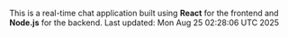 This is a real-time chat application built using **React** for the frontend and **Node.js** for the backend.
Last updated: Mon Aug 25 02:28:06 UTC 2025
